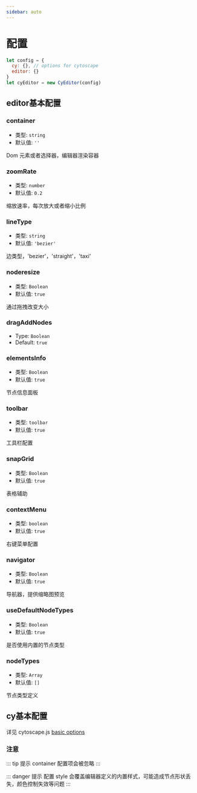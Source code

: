 ```yaml
---
sidebar: auto
---
```


# 配置

```javascript
let config = {
  cy: {}, // options for cytoscape
  editor: {}
}
let cyEditor = new CyEditor(config)
```

## editor基本配置

### container

- 类型: `string`
- 默认值: `''`

Dom 元素或者选择器，编辑器渲染容器

### zoomRate

- 类型: `number`
- 默认值: `0.2`

缩放速率，每次放大或者缩小比例

### lineType

- 类型: `string`
- 默认值: `'bezier'`

边类型，'bezier'，'straight'，'taxi'

### noderesize

- 类型: `Boolean`
- 默认值: `true`

通过拖拽改变大小

### dragAddNodes

- Type: `Boolean`
- Default: `true`



### elementsInfo

- 类型: `Boolean`
- 默认值: `true`

节点信息面板

### toolbar

- 类型: `toolbar`
- 默认值: `true`

工具栏配置

### snapGrid

- 类型: `Boolean`
- 默认值: `true`

表格辅助


### contextMenu

- 类型: `boolean`
- 默认值: `true`

右键菜单配置


### navigator

- 类型: `Boolean`
- 默认值: `true`

导航器，提供缩略图预览

### useDefaultNodeTypes

- 类型: `Boolean`
- 默认值: `true`

是否使用内置的节点类型

### nodeTypes

- 类型: `Array`
- 默认值: `[]`

节点类型定义


## cy基本配置

详见 cytoscape.js [basic options](http://js.cytoscape.org/#getting-started/specifying-basic-options)

### 注意
::: tip 提示
container 配置项会被忽略
:::

::: danger 提示
配置 style 会覆盖编辑器定义的内置样式，可能造成节点形状丢失，颜色控制失效等问题
:::